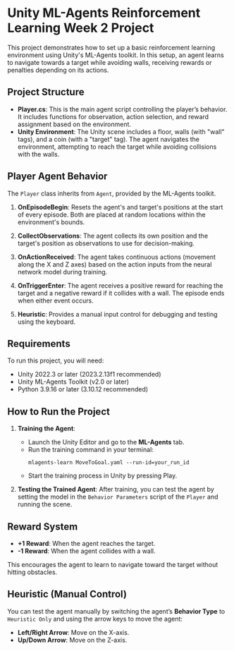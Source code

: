 # Unity ML-Agents Reinforcement Learning Week 2 Project

This project demonstrates how to set up a basic reinforcement learning environment using Unity's ML-Agents toolkit. In this setup, an agent learns to navigate towards a target while avoiding walls, receiving rewards or penalties depending on its actions.

## Project Structure

- **Player.cs**: This is the main agent script controlling the player’s behavior. It includes functions for observation, action selection, and reward assignment based on the environment.
- **Unity Environment**: The Unity scene includes a floor, walls (with "wall" tags), and a coin (with a "target" tag). The agent navigates the environment, attempting to reach the target while avoiding collisions with the walls.

## Player Agent Behavior

The `Player` class inherits from `Agent`, provided by the ML-Agents toolkit.

1. **OnEpisodeBegin**: Resets the agent's and target's positions at the start of every episode. Both are placed at random locations within the environment's bounds.
   
2. **CollectObservations**: The agent collects its own position and the target's position as observations to use for decision-making.

3. **OnActionReceived**: The agent takes continuous actions (movement along the X and Z axes) based on the action inputs from the neural network model during training.

4. **OnTriggerEnter**: The agent receives a positive reward for reaching the target and a negative reward if it collides with a wall. The episode ends when either event occurs.

5. **Heuristic**: Provides a manual input control for debugging and testing using the keyboard.

## Requirements

To run this project, you will need:

- Unity 2022.3 or later (2023.2.13f1 recommended)
- Unity ML-Agents Toolkit (v2.0 or later)
- Python 3.9.16 or later (3.10.12 recommended)

## How to Run the Project
  
1. **Training the Agent**:
   - Launch the Unity Editor and go to the **ML-Agents** tab.
   - Run the training command in your terminal:
     ```
     mlagents-learn MoveToGoal.yaml --run-id=your_run_id
     ```
   - Start the training process in Unity by pressing Play.

3. **Testing the Trained Agent**:
   After training, you can test the agent by setting the model in the `Behavior Parameters` script of the `Player` and running the scene.

## Reward System

- **+1 Reward**: When the agent reaches the target.
- **-1 Reward**: When the agent collides with a wall.

This encourages the agent to learn to navigate toward the target without hitting obstacles.

## Heuristic (Manual Control)

You can test the agent manually by switching the agent’s **Behavior Type** to `Heuristic Only` and using the arrow keys to move the agent:
- **Left/Right Arrow**: Move on the X-axis.
- **Up/Down Arrow**: Move on the Z-axis.

